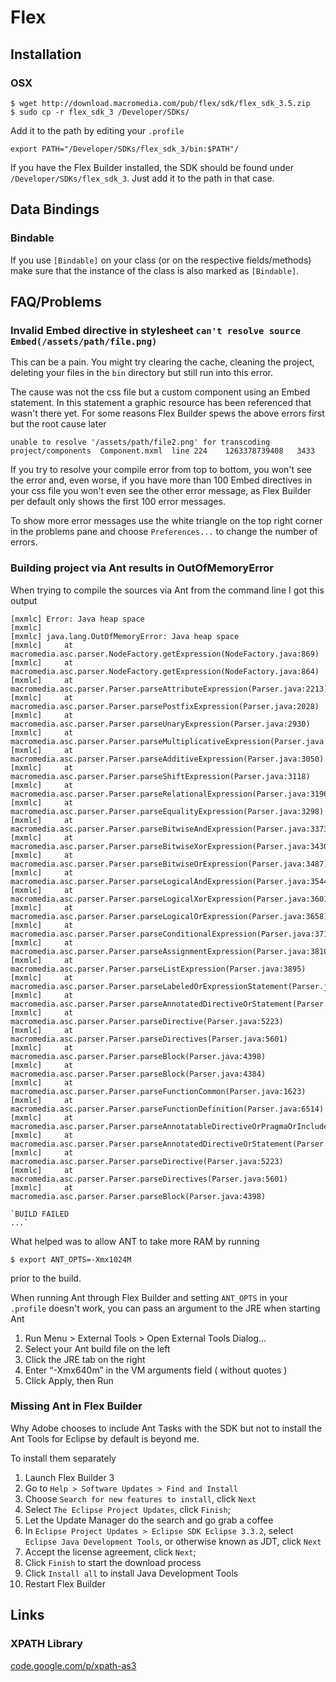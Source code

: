 # Flex #

## Installation ##

### OSX ###

    $ wget http://download.macromedia.com/pub/flex/sdk/flex_sdk_3.5.zip
    $ sudo cp -r flex_sdk_3 /Developer/SDKs/

Add it to the path by editing your `.profile`

    export PATH="/Developer/SDKs/flex_sdk_3/bin:$PATH"/

If you have the Flex Builder installed, the SDK should be found under `/Developer/SDKs/flex_sdk_3`. Just add it to the path in that case.

## Data Bindings ##

### Bindable ###

If you use `[Bindable]` on your class (or on the respective fields/methods) make sure that the instance of the class is also marked as `[Bindable]`.

## FAQ/Problems ##

### Invalid Embed directive in stylesheet `can't resolve source Embed(/assets/path/file.png)` ###

This can be a pain. You might try clearing the cache, cleaning the project, deleting your files in the `bin` directory but still run into this error.

The cause was not the css file but a custom component using an Embed statement. In this statement a graphic resource has been referenced that wasn't there yet. For some reasons Flex Builder spews the above errors first but the root cause later

    unable to resolve '/assets/path/file2.png' for transcoding	project/components	Component.mxml	line 224	1263378739408	3433

If you try to resolve your compile error from top to bottom, you won't see the error and, even worse, if you have more than 100 Embed directives in your css file you won't even see the other error message, as Flex Builder per default only shows the first 100 error messages.

To show more error messages use the white triangle on the top right corner in the problems pane and choose `Preferences...` to change the number of errors.

### Building project via Ant results in OutOfMemoryError ###

When trying to compile the sources via Ant from the command line I got this output

	[mxmlc] Error: Java heap space
	[mxmlc]
	[mxmlc] java.lang.OutOfMemoryError: Java heap space
	[mxmlc] 	at macromedia.asc.parser.NodeFactory.getExpression(NodeFactory.java:869)
	[mxmlc] 	at macromedia.asc.parser.NodeFactory.getExpression(NodeFactory.java:864)
	[mxmlc] 	at macromedia.asc.parser.Parser.parseAttributeExpression(Parser.java:2213)
	[mxmlc] 	at macromedia.asc.parser.Parser.parsePostfixExpression(Parser.java:2028)
	[mxmlc] 	at macromedia.asc.parser.Parser.parseUnaryExpression(Parser.java:2930)
	[mxmlc] 	at macromedia.asc.parser.Parser.parseMultiplicativeExpression(Parser.java:2960)
	[mxmlc] 	at macromedia.asc.parser.Parser.parseAdditiveExpression(Parser.java:3050)
	[mxmlc] 	at macromedia.asc.parser.Parser.parseShiftExpression(Parser.java:3118)
	[mxmlc] 	at macromedia.asc.parser.Parser.parseRelationalExpression(Parser.java:3196)
	[mxmlc] 	at macromedia.asc.parser.Parser.parseEqualityExpression(Parser.java:3298)
	[mxmlc] 	at macromedia.asc.parser.Parser.parseBitwiseAndExpression(Parser.java:3373)
	[mxmlc] 	at macromedia.asc.parser.Parser.parseBitwiseXorExpression(Parser.java:3430)
	[mxmlc] 	at macromedia.asc.parser.Parser.parseBitwiseOrExpression(Parser.java:3487)
	[mxmlc] 	at macromedia.asc.parser.Parser.parseLogicalAndExpression(Parser.java:3544)
	[mxmlc] 	at macromedia.asc.parser.Parser.parseLogicalXorExpression(Parser.java:3601)
	[mxmlc] 	at macromedia.asc.parser.Parser.parseLogicalOrExpression(Parser.java:3658)
	[mxmlc] 	at macromedia.asc.parser.Parser.parseConditionalExpression(Parser.java:3715)
	[mxmlc] 	at macromedia.asc.parser.Parser.parseAssignmentExpression(Parser.java:3810)
	[mxmlc] 	at macromedia.asc.parser.Parser.parseListExpression(Parser.java:3895)
	[mxmlc] 	at macromedia.asc.parser.Parser.parseLabeledOrExpressionStatement(Parser.java:4352)
	[mxmlc] 	at macromedia.asc.parser.Parser.parseAnnotatedDirectiveOrStatement(Parser.java:5287)
	[mxmlc] 	at macromedia.asc.parser.Parser.parseDirective(Parser.java:5223)
	[mxmlc] 	at macromedia.asc.parser.Parser.parseDirectives(Parser.java:5601)
	[mxmlc] 	at macromedia.asc.parser.Parser.parseBlock(Parser.java:4398)
	[mxmlc] 	at macromedia.asc.parser.Parser.parseBlock(Parser.java:4384)
	[mxmlc] 	at macromedia.asc.parser.Parser.parseFunctionCommon(Parser.java:1623)
	[mxmlc] 	at macromedia.asc.parser.Parser.parseFunctionDefinition(Parser.java:6514)
	[mxmlc] 	at macromedia.asc.parser.Parser.parseAnnotatableDirectiveOrPragmaOrInclude(Parser.java:5532)
	[mxmlc] 	at macromedia.asc.parser.Parser.parseAnnotatedDirectiveOrStatement(Parser.java:5341)
	[mxmlc] 	at macromedia.asc.parser.Parser.parseDirective(Parser.java:5223)
	[mxmlc] 	at macromedia.asc.parser.Parser.parseDirectives(Parser.java:5601)
	[mxmlc] 	at macromedia.asc.parser.Parser.parseBlock(Parser.java:4398)

    `BUILD FAILED
    ...`

What helped was to allow ANT to take more RAM by running

    $ export ANT_OPTS=-Xmx1024M

prior to the build.

When running Ant through Flex Builder and setting `ANT_OPTS` in your `.profile` doesn't work, you can pass an argument to the JRE when starting Ant

1.  Run Menu > External Tools > Open External Tools Dialog…
2.  Select your Ant build file on the left
3.  Click the JRE tab on the right
4.  Enter “-Xmx640m” in the VM arguments field ( without quotes )
5.  Click Apply, then Run

### Missing Ant in Flex Builder ###

Why Adobe chooses to include Ant Tasks with the SDK but not to install the Ant Tools for Eclipse by default is beyond me.

To install them separately

1.  Launch Flex Builder 3
2.  Go to `Help > Software Updates > Find and Install`
3.  Choose `Search for new features to install`, click `Next`
4.  Select `The Eclipse Project Updates`, click
    `Finish`;
5.  Let the Update Manager do the search and go grab a coffee
6.  In `Eclipse Project Updates > Eclipse SDK Eclipse 3.3.2`, select `Eclipse Java Development Tools`, or otherwise known as JDT, click `Next`
7.  Accept the license agreement, click `Next`;
8.  Click `Finish` to start the download process
9.  Click `Install all` to install Java Development Tools
10. Restart Flex Builder

## Links ##

### XPATH Library ###

[code.google.com/p/xpath-as3](http://code.google.com/p/xpath-as3/)
